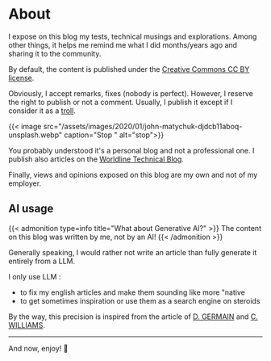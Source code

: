# About


I expose on this blog my tests, technical musings and explorations.
Among other things, it helps me remind me what I did months/years ago and sharing it to the community.

By default, the content is published under the [Creative Commons CC BY license](https://creativecommons.org/licenses/by/4.0/).

Obviously, I accept remarks, fixes (nobody is perfect). However, I reserve the right to publish or not a comment.
Usually, I publish it except if I consider it as a [troll](https://en.wikipedia.org/wiki/Troll_(slang)).

{{< image src="/assets/images/2020/01/john-matychuk-djdcb11aboq-unsplash.webp" caption="Stop " alt="stop">}}

You probably understood it's a personal blog and not a professional one.
I publish also articles on the [Worldline Technical Blog](https://blog.worldline.tech/).

Finally, views and opinions exposed on this blog are my own and not of my employer.

## AI usage

{{< admonition type=info title="What about Generative AI?" >}}
The content on this blog was written by me, not by an AI!
{{< /admonition >}}

Generally speaking, I would rather not write an article than fully generate it entirely from a LLM.

I only use LLM :
- to fix my english articles and make them sounding like more "native
- to get sometimes inspiration or use them as a search engine on steroids

By the way, this precision is inspired from the article of [D. GERMAIN](https://blog.zwindler.fr/ai-manifesto/) and [C. WILLIAMS](https://cassidoo.co/ai/).

___

And now, enjoy! 🙂

